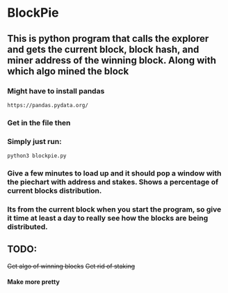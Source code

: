 # BlockPie

## This is python program that calls the explorer and gets the current block, block hash, and miner address of the winning block. Along with which algo mined the block

### Might have to install pandas
`https://pandas.pydata.org/`

### Get in the file then
### Simply just run:
`python3 blockpie.py`

### Give a few minutes to load up and it should pop a window with the piechart with address and stakes. Shows a percentage of current blocks distribution.
### Its from the current block when you start the program, so give it time at least a day to really see how the blocks are being distributed.


## TODO:
~~Get algo of winning blocks~~ 
~~Get rid of staking~~
#### Make more pretty

